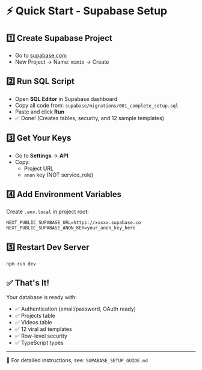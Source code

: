 # ⚡ Quick Start - Supabase Setup

## 1️⃣ Create Supabase Project
- Go to [supabase.com](https://supabase.com)
- New Project → Name: `mimio` → Create

## 2️⃣ Run SQL Script
- Open **SQL Editor** in Supabase dashboard
- Copy all code from: `supabase/migrations/001_complete_setup.sql`
- Paste and click **Run**
- ✅ Done! (Creates tables, security, and 12 sample templates)

## 3️⃣ Get Your Keys
- Go to **Settings** → **API**
- Copy:
  - Project URL
  - `anon` key (NOT service_role)

## 4️⃣ Add Environment Variables
Create `.env.local` in project root:

```env
NEXT_PUBLIC_SUPABASE_URL=https://xxxxx.supabase.co
NEXT_PUBLIC_SUPABASE_ANON_KEY=your_anon_key_here
```

## 5️⃣ Restart Dev Server
```bash
npm run dev
```

## ✅ That's It!

Your database is ready with:
- ✅ Authentication (email/password, OAuth ready)
- ✅ Projects table
- ✅ Videos table  
- ✅ 12 viral ad templates
- ✅ Row-level security
- ✅ TypeScript types

---

📖 For detailed instructions, see: `SUPABASE_SETUP_GUIDE.md`

